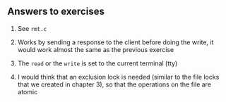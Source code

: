 ## Answers to exercises

1. See `rmt.c`

2. Works by sending a response to the client before doing the write, it would work almost the same as the previous exercise

3. The `read` or the `write` is set to the current terminal (tty)

4. I would think that an exclusion lock is needed (similar to the file locks that we created in chapter 3), so that the operations on the file are atomic
